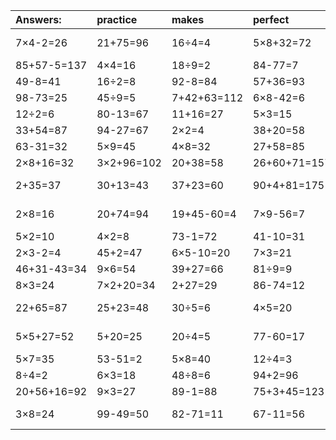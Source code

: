 | Answers: | practice | makes | perfect | ! |
| :--- | :--- | :--- | :--- | :--- |
| 7×4-2=26 | 21+75=96 | 16÷4=4 | 5×8+32=72 | 92-39=53 | 
| 85+57-5=137 | 4×4=16 | 18÷9=2 | 84-77=7 | 7×5=35 | 
| 49-8=41 | 16÷2=8 | 92-8=84 | 57+36=93 | 24÷8=3 | 
| 98-73=25 | 45÷9=5 | 7+42+63=112 | 6×8-42=6 | 8×8=64 | 
| 12÷2=6 | 80-13=67 | 11+16=27 | 5×3=15 | 2×6=12 | 
| 33+54=87 | 94-27=67 | 2×2=4 | 38+20=58 | 9×2=18 | 
| 63-31=32 | 5×9=45 | 4×8=32 | 27+58=85 | 6×4=24 | 
| 2×8+16=32 | 3×2+96=102 | 20+38=58 | 26+60+71=157 | 6×5=30 | 
| 2+35=37 | 30+13=43 | 37+23=60 | 90+4+81=175 | 91-48=43 | 
| 2×8=16 | 20+74=94 | 19+45-60=4 | 7×9-56=7 | 78-56=22 | 
| 5×2=10 | 4×2=8 | 73-1=72 | 41-10=31 | 9×4=36 | 
| 2×3-2=4 | 45+2=47 | 6×5-10=20 | 7×3=21 | 7+70=77 | 
| 46+31-43=34 | 9×6=54 | 39+27=66 | 81÷9=9 | 4×3=12 | 
| 8×3=24 | 7×2+20=34 | 2+27=29 | 86-74=12 | 6×9=54 | 
| 22+65=87 | 25+23=48 | 30÷5=6 | 4×5=20 | 99-65=34 | 
| 5×5+27=52 | 5+20=25 | 20÷4=5 | 77-60=17 | 50-30=20 | 
| 5×7=35 | 53-51=2 | 5×8=40 | 12÷4=3 | 3×2=6 | 
| 8÷4=2 | 6×3=18 | 48÷8=6 | 94+2=96 | 7×8=56 | 
| 20+56+16=92 | 9×3=27 | 89-1=88 | 75+3+45=123 | 8×4=32 | 
| 3×8=24 | 99-49=50 | 82-71=11 | 67-11=56 | 97-49=48 | 

